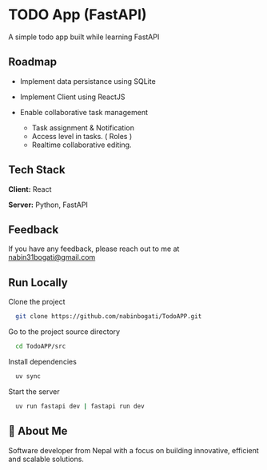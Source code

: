 
# TODO App (FastAPI)

A simple todo app built while learning FastAPI

## Roadmap

- Implement data persistance using SQLite

- Implement Client using ReactJS

- Enable collaborative task management
  * Task assignment & Notification
  * Access level in tasks. ( Roles )
  * Realtime collaborative editing.

## Tech Stack

**Client:** React

**Server:** Python, FastAPI


## Feedback

If you have any feedback, please reach out to me at nabin31bogati@gmail.com


## Run Locally

Clone the project

```bash
  git clone https://github.com/nabinbogati/TodoAPP.git
```

Go to the project source directory

```bash
  cd TodoAPP/src
```

Install dependencies

```bash
  uv sync
```

Start the server

```bash
  uv run fastapi dev | fastapi run dev
```


## 🚀 About Me
Software developer from Nepal with a focus on building innovative, efficient and scalable solutions.
